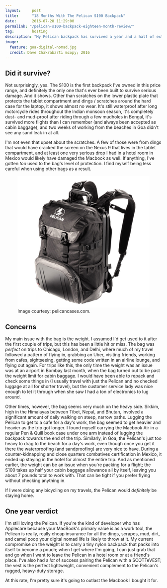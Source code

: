```yaml
---
layout:     post
title:      "18 Months With The Pelican S100 Backpack"
date:       2016-07-28 11:29:00
permalink: "/pelican-s100-backpack-eighteen-month-review/"
tag: 		hosting
description: "My Pelican backpack has survived a year and a half of extremely rough digital nomading around the world, through some of the harshest conditions I've subjected my gear to. I thought it was time to revisit my initial  <a href=\"/pelican-s100-backpack-one-year-review/\">review</a> with updates on how it's doing.</p>"
image:
  feature: goa-digital-nomad.jpg
  credit: Dave Chakrabarti &copy; 2016
---
```


## Did it survive?

<p>Not surprisingly, yes. The S100 is the first backpack I've owned in this price range, and definitely the only one that's ever been built to survive serious damage. And it shows. Other than scratches on the lower plastic plate that protects the tablet compartment and dings / scratches around the hard case for the laptop, it shows almost no wear. It's still waterproof after long motorcycle rides throughout the Indian monsoon season, it's completely dust- and mud-proof after riding through a few mudholes in Bengal, it's survived more flights than I can remember (and always been accepted as cabin baggage), and two weeks of working from the beaches in Goa didn't see any sand leak in at all.</p>

<p>I'm not even that upset about the scratches. A few of those were from dings that would have cracked the screen on the Nexus 9 that lives in the tablet compartment, and at least one very serious drop I had in a hotel room in Mexico would likely have damaged the Macbook as well. If anything, I've gotten <em>too</em> used to the bag's level of protection. I find myself being less careful when using other bags as a result.</p>

<figure>
  <img src="/img/pelican-s100-backpack-review.jpg" alt="Pelican S100 backpack, in black.">
  <figcaption>Image courtesy: pelicancases.com.</figcaption>
</figure>

## Concerns

<p>My main issue with the bag is the weight. I assumed I'd get used to it after the first couple of trips, but this has been a little hit or miss. The bag was <em>perfect</em> on trips to Chicago, London, and Delhi, where much of my travel followed a pattern of flying in, grabbing an Uber, visiting friends, working from cafes, sightseeing, getting some code written in an airline lounge, and flying out again. For trips like this, the only time the weight was an issue was at an airport in Bombay last month, when the bag turned out to be past the weight limit for cabin baggage. I would have been able to repack and check some things in (I usually travel with just the Pelican and no checked luggage at all for shorter travel), but the customer service lady was nice enough to let it through when she saw I had a ton of electronics to lug around.</p>

<p>Other times, however, the bag seems very much on the heavy side. Sikkim, high in the Himalayas between Tibet, Nepal, and Bhutan, involved a significant amount of daily walking on steep, narrow paths. Lugging the Pelican to get to a cafe for a day's work, the bag seemed to get heavier and heavier as the trip got longer. I found myself carrying the Macbook Air in a regular Pen & Quill book case under one arm instead of lugging the backpack towards the end of the trip. Similarly, in Goa, the Pelican's just too heavy to drag to the beach for a day's work, even though once you get it there the waterproofing (and sandproofing) are very nice to have. During a counter-kidnapping and close quarters combatives certification in Mexico, it ended up staying in the hotel for almost the entire trip. And as mentioned earlier, the weight can be an issue when you're packing for a flight; the S100 takes up half your cabin baggage allowance all by itself, leaving you about 7 pounds total to work with. That can be tight if you prefer flying without checking anything in.</p>

<p>If I were doing any bicycling on my travels, the Pelican would <em>definitely</em> be staying home.</p>

## One year verdict

<p>I'm still loving the Pelican. If you're the kind of developer who has Applecare because your MacBook's primary value is as a work tool, the Pelican is really, really cheap insurance for all the dings, scrapes, mud, dirt, and camel poop your digital nomad life is likely to throw at it. My current compromise on the weight is to carry a tiny nylon backpack that packs into itself to become a pouch; when I get where I'm going, I can just grab that and go when I want to leave the Pelican in a hotel room or at a friend's place. I've also had a <em>lot</em> of success pairing the Pelican with a SCOTTeVEST; the vest is the perfect lightweight, convenient complement to the Pelican's rugged, heavy-duty storage.</p>

<p>At this rate, I'm pretty sure it's going to outlast the Macbook I bought it for.</p>

